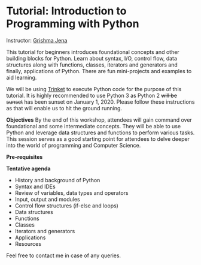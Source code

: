 # Tutorial: Introduction to Programming with Python
Instructor: [Grishma Jena](https://gjena.github.io)

This tutorial for beginners introduces foundational concepts and other building blocks for Python. Learn about syntax, I/O, control flow, data structures along with functions, classes, iterators and generators and finally, applications of Python. There are fun mini-projects and examples to aid learning.

We will be using [Trinket](https://trinket.io/) to execute Python code for the purpose of this tutorial. It is highly recommended to use Python 3 as Python 2 ~~will be sunset~~ has been sunset on January 1, 2020. Please follow these instructions as that will enable us to hit the ground running.

__Objectives__
By the end of this workshop, attendees will gain command over foundational and some intermediate concepts. They will be able to use Python and leverage data structures and functions to perform various tasks. This session serves as a good starting point for attendees to delve deeper into the world of programming and Computer Science.

__Pre-requisites__


__Tentative agenda__
* History and background of Python
* Syntax and IDEs
* Review of variables, data types and operators
* Input, output and modules
* Control flow structures (if-else and loops)
* Data structures
* Functions
* Classes
* Iterators and generators
* Applications
* Resources


Feel free to contact me in case of any queries.

